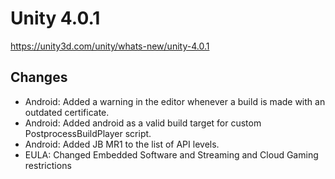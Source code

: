 # Unity 4.0.1

https://unity3d.com/unity/whats-new/unity-4.0.1

## Changes



*   Android: Added a warning in the editor whenever a build is made with an outdated certificate.
*   Android: Added android as a valid build target for custom PostprocessBuildPlayer script.
*   Android: Added JB MR1 to the list of API levels.
*   EULA: Changed Embedded Software and Streaming and Cloud Gaming restrictions